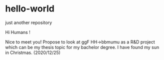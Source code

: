 # hello-world
just another repository

Hi Humans !

Nice to meet you! Propose to look at ggF HH->bbmumu as a R&D project which can be my thesis topic for my bachelor degree. 
I have found my sun in Christmas. (2020/12/25)
